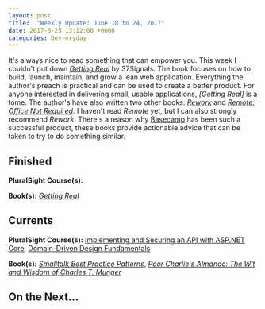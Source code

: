 ```yaml
---
layout: post
title:  "Weekly Update: June 18 to 24, 2017"
date: 2017-6-25 13:12:00 +0000
categories: Dev-eryday
---
```

It's always nice to read something that can empower you. This week I couldn't put down *[Getting Real][real]* by 37Signals. The book focuses on how to build, launch, maintain, and grow a lean web application. Everything the author's preach is practical and can be used to create a better product. For anyone interested in delivering small, usable applications, *[Getting Real]* is a tome. The author's have also written two other books: *[Rework][work]* and *[Remote: Office Not Required][mote]*. I haven't read *Remote* yet, but I can also strongly recommend *Rework*. There's a reason why [Basecamp][base] has been such a successful product, these books provide actionable advice that can be taken to try to do something similar. 

Finished
--------
**PluralSight Course(s):** 

**Book(s):** *[Getting Real][real]*

Currents
--------
**PluralSight Course(s):** [Implementing and Securing an API with ASP.NET Core][core], [Domain-Driven Design Fundamentals][ddd] 

**Book(s):** *[Smalltalk Best Practice Patterns][sbp]*, *[Poor Charlie's Almanac: The Wit and Wisdom of Charles T. Munger][pc]*

On the Next...
--------


[core]: https://app.pluralsight.com/library/courses/aspdotnetcore-implementing-securing-api/table-of-contents
[sbp]: https://www.amazon.com/Smalltalk-Best-Practice-Patterns-Kent/dp/013476904X
[ddd]: https://app.pluralsight.com/library/courses/domain-driven-design-fundamentals/table-of-contents
[ar]: https://app.pluralsight.com/library/courses/advanced-redux/table-of-contents
[real]: https://gettingreal.37signals.com/
[work]: https://www.amazon.com/Rework-Jason-Fried/dp/0307463745/ref=pd_lpo_sbs_14_t_0?_encoding=UTF8&psc=1&refRID=6GPJYRA719XCG2K5VMDK
[mote]: https://www.amazon.com/Remote-Office-Required-Jason-Fried/dp/0804137501/ref=pd_lpo_sbs_14_t_1?_encoding=UTF8&psc=1&refRID=6GPJYRA719XCG2K5VMDK
[base]: https://basecamp.com/
[pc]: https://www.amazon.com/Poor-Charlies-Almanack-Charles-Expanded/dp/1578645018/ref=sr_1_1?ie=UTF8&qid=1498098260&sr=8-1&keywords=poor+charlie%27s+almanack